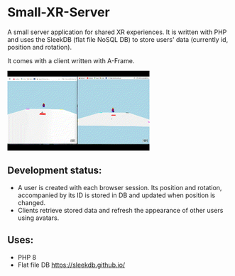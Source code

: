 # Small-XR-Server

A small server application for shared XR experiences. It is written with PHP and uses the SleekDB (flat file NoSQL DB) to store users' data (currently id, position and rotation).  

It comes with a client written with A-Frame. 

![Two users views](Test-1.gif)

## Development status:
- A user is created with each browser session. Its position and rotation, accompanied by its ID is stored in DB and updated when position is changed.
- Clients retrieve stored data and refresh the appearance of other users using avatars.

## Uses: 
- PHP 8
- Flat file DB https://sleekdb.github.io/
